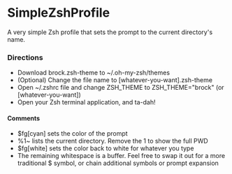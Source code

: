 # SimpleZshProfile
A very simple Zsh profile that sets the prompt to the current directory's name.

### Directions
- Download brock.zsh-theme to ~/.oh-my-zsh/themes
- (Optional) Change the file name to [whatever-you-want].zsh-theme
- Open ~/.zshrc file and change ZSH_THEME to ZSH_THEME="brock" (or [whatever-you-want])
- Open your Zsh terminal application, and ta-dah!


#### Comments
- $fg[cyan] sets the color of the prompt
- %1~ lists the current directory. Remove the 1 to show the full PWD
- $fg[white] sets the color back to white for whatever you type
- The remaining whitespace is a buffer. Feel free to swap it out for a more traditional $ symbol, or chain additional symbols or prompt expansion
